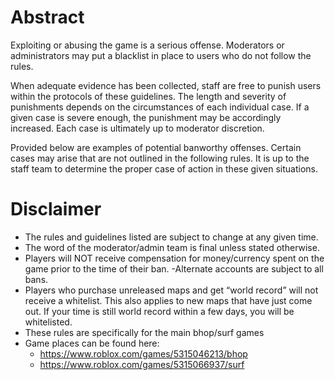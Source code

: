 # Abstract

Exploiting or abusing the game is a serious offense. Moderators or administrators may put a blacklist in place to users who do not follow the rules.

When adequate evidence has been collected, staff are free to punish users within the protocols of these guidelines. The length and severity of punishments depends on the circumstances of each individual case. If a given case is severe enough, the punishment may be accordingly increased. Each case is ultimately up to moderator discretion.

Provided below are examples of potential banworthy offenses. Certain cases may arise that are not outlined in the following rules. It is up to the staff team to determine the proper case of action in these given situations.

# Disclaimer


- The rules and guidelines listed are subject to change at any given time.
- The word of the moderator/admin team is final unless stated otherwise.
- Players will NOT receive compensation for money/currency spent on the game prior to the time of their ban.
 -Alternate accounts are subject to all bans.
- Players who purchase unreleased maps and get “world record” will not receive a whitelist. This also applies to new maps that have just come out. If your time is still world record within a few days, you will be whitelisted.
- These rules are specifically for the main bhop/surf games
- Game places can be found here:
  - https://www.roblox.com/games/5315046213/bhop
  - https://www.roblox.com/games/5315066937/surf
